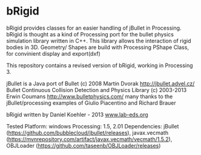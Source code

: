 bRigid
=========

bRigid provides classes for an easier handling of jBullet in Processing. bRigid is thought as a kind of Processing port for the bullet physics simulation library written in C++. This library allows the interaction of rigid bodies in 3D. Geometry/ Shapes are build with Processing PShape Class, for convinient display and export(dxf) 

This repository contains a revised version of bRigid, working in Processing 3. 

jBullet is a Java port of Bullet (c) 2008 Martin Dvorak http://jbullet.advel.cz/
Bullet Continuous Collision Detection and Physics Library (c) 2003-2013 Erwin Coumans http://www.bulletphysics.com/ 
many thanks to the jBullet/processing examples of Giulio Piacentino and Richard Brauer 

bRigid written by Daniel Koehler - 2013 www.lab-eds.org

Tested Platform: windows 
Processing: 1.5, 2.01
Dependencies: jBullet (https://github.com/bubblecloud/jbullet/releases), javax.vecmath (https://mvnrepository.com/artifact/javax.vecmath/vecmath/1.5.2), OBJLoader (https://github.com/taseenb/OBJLoader/releases)
